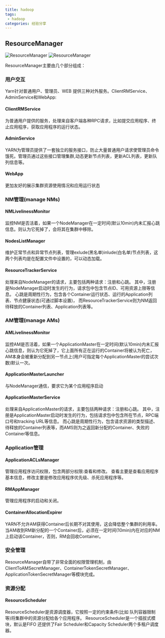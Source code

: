 ```yaml
---
title: hadoop
tags:
 - hadoop
categories: 经验分享
---
```

## ResourceManager

![ResourceManager](http://dongxicheng.org/wp-content/uploads/2013/02/Hadoop-YARN-infrastructure.jpg)
![ResourceManager](https://2xbbhjxc6wk3v21p62t8n4d4-wpengine.netdna-ssl.com/wp-content/uploads/2012/08/resource_manager_small.gif)


ResourceManager主要由几个部分组成：
### 用户交互
Yarn针对普通用户、管理员、WEB 提供三种对外服务。ClientRMService、AdminService和WebApp:
#### ClientRMService
为普通用户提供的服务，处理来自客户端各种RPC请求，比如提交应用程序、终止应用程序，获取应用程序的运行状态。
#### AdminService
YARN为管理员提供了一套独立的服务接口，防止大量普通用户请求使管理员命令饿死。管理员通过这些接口管理集群,动态更新节点列表，更新ACL列表，更新队列信息等。
#### WebApp
更加友好的展示集群资源使用情况和应用运行状态

### NM管理(manage NMs)
#### NMLivelinessMonitor
监控NM是否活着，如果一个NodeManager在一定时间(默认10min)内未汇报心跳信息。则认为它死掉了，会将其在集群中移除。
#### NodesListManager
维护正常节点和异常节点列表，管理exlude(黑名单)inlude(白名单)节点列表，这两个列表均是在配置文件中设置的，可以动态加载。
#### ResourceTrackerService
处理来自NodeManager的请求，主要包括两种请求：注册和心跳。
其中，注册是NodeManager启动时发生的行为，请求包中包含节点ID、可用资源上限等信息。
心跳是周期性行为，包含各个Container运行状态、运行的Application列表、节点健康状态(可通过脚本设置)，
而ResourceTrackerService则为NM返回待释放的Container列表、Application列表等。

### AM管理(manage AMs)
#### AMLivelinessMonitor
监控AM是否活着，如果一个ApplicationMaster在一定时间(默认10min)内未汇报心跳信息，则认为它死掉了，它上面所有正在运行的Container将被认为死亡，AM本身会被重新分配到另一节点上(用户可指定每个ApplicationMaster的尝试次数)默认一次。
#### ApplicationMasterLauncher
与NodeManager通信，要求它为某个应用程序启动
#### ApplicationMasterService
处理来自ApplicationMaster的请求，主要包括两种请求：注册和心跳。
其中，注册是ApplicationMaster启动时发生的行为，包括请求包中包含所在节点，RPC端口号和tracking URL等信息。
而心跳是周期性行为，包含请求资源的类型描述、待释放的Container列表等，而AMS则为之返回新分配的Container、失败的Container等信息。

### Application管理
#### ApplicationACLsManager
管理应用程序访问权限，包含两部分权限:查看和修改。
查看主要是查看应用程序基本信息，修改主要是修改应用程序优先级、杀死应用程序等。
#### RMAppManager
管理应用程序的启动和关闭。
#### ContainerAllocationExpirer
YARN不允许AM获得Container后长期不对其使用，这会降低整个集群的利用率。当AM收到RM新分配的一个Container后，必须在一定时间(10min)内在对应的NM上启动该Container，否则，RM会回收Container。

### 安全管理
ResourceManager自带了非常全面的权限管理机制，由ClientToAMSecretManager、ContainerTokenSecretManager、ApplicationTokenSecretManager等模块完成。

### 资源分配
#### ResourceScheduler
ResourceScheduler是资源调度器，它按照一定的约束条件(比如 队列容器限制等)将集群中的资源分配给各个应用程序。
ResourceScheduler是一个插拔式模块，默认是FIFO 还提供了Fair Scheduler和Capacity Scheduler两个多租户调度器。

